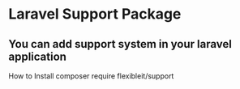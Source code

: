 # Laravel Support Package

## You can add support system in your laravel application

How to Install
composer require flexibleit/support